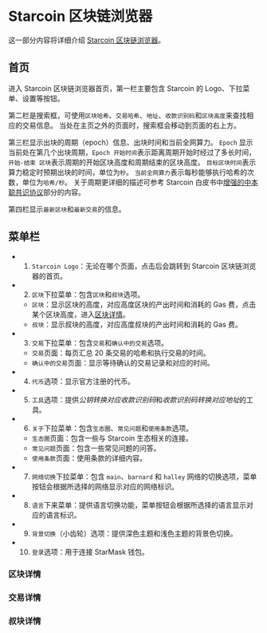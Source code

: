 # Starcoin 区块链浏览器

这一部分内容将详细介绍 [Starcoin 区块链浏览器](https://stcscan.io/)。

## 首页




进入 Starcoin 区块链浏览器首页，第一栏主要包含 Starcoin 的 Logo、下拉菜单、设置等按钮。

第二栏是搜索框，可使用`区块哈希`、`交易哈希`、`地址`、`收款识别码`和`区块高度`来查找相应的交易信息。
当处在主页之外的页面时，搜索框会移动到页面的右上方。

第三栏显示出块的周期（epoch）信息、出块时间和当前全网算力。
`Epoch` 显示当前处在第几个出块周期，`Epoch 开始时间`表示距离周期开始时经过了多长时间，`开始-结束 区块`表示周期的开始区块高度和周期结束的区块高度。
`目标区块时间`表示算力稳定时预期出块的时间，单位为`秒`。
`当前全网算力`表示每秒能够执行哈希的次数，单位为`哈希/秒`。
关于周期更详细的描述可参考 Starcoin 白皮书中[增强的中本聪共识协议](https://starcoin.org/zh/overview/technology_whitepaper/)部分的内容。

第四栏显示`最新区块`和`最新交易`的信息。

## 菜单栏

- 1. `Starcoin Logo`：无论在哪个页面，点击后会跳转到 Starcoin 区块链浏览器的首页。

- 2. `区块`下拉菜单：包含`区块`和`叔块`选项。
  - `区块`：显示区块的高度，对应高度区块的产出时间和消耗的 Gas 费，点击某个区块高度，进入[区块详情](#区块详情)。
  - `叔块`：显示叔块的高度，对应高度叔块的产出时间和消耗的 Gas 费。

- 3. `交易`下拉菜单：包含`交易`和`确认中的交易`选项。
  - `交易`页面：每页汇总 20 条交易的哈希和执行交易的时间。
  - `确认中的交易`页面：显示等待确认的交易记录和对应的时间。

- 4. `代币`选项：显示官方注册的代币。

- 5. `工具`选项：提供*公钥转换对应收款识别码*和*收款识别码转换对应地址*的工具。

- 6. `关于`下拉菜单：包含`生态圈`、`常见问题`和`使用条款`选项。
  - `生态圈`页面：包含一些与 Starcoin 生态相关的连接。
  - `常见问题`页面：包含一些常见问题的问答。
  - `使用条款`页面：使用条款的详细内容。

- 7. `网络切换`下拉菜单：包含 `main`、`barnard` 和 `halley` 网络的切换选项，菜单按钮会根据所选择的网络显示对应的网络标识。

- 8. `语言`下来菜单：提供语言切换功能，菜单按钮会根据所选择的语言显示对应的语言标识。

- 9. `背景切换`（小齿轮）选项：提供深色主题和浅色主题的背景色切换。

- 10. `登录`选项：用于连接 StarMask 钱包。


### 区块详情

### 交易详情

### 叔块详情

